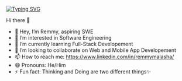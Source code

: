 [![Typing SVG](https://readme-typing-svg.demolab.com?font=Fira+Code&pause=1000&width=435&lines=Aspiring+Software+Engineer;Keep++Moving...;Always+Learning+New+Things+;Delivering+Value+wherever+you+go;You+have+one+Life+;Only+One;And+you+are+the+one+Living+it!+)](https://git.io/typing-svg)

Hi there 👋
- 👋 Hey, I’m Remmy, aspiring SWE
- 👀 I’m interested in Software Engineering
- 🌱 I’m currently learning Full-Stack Developement
- 💞️ I’m looking to collaborate on Web and Mobile App Developement
- 📫 How to reach me: https://www.linkedin.com/in/remmymalasha/
- 😄 Pronouns: He/Him
- ⚡ Fun fact: Thinking and Doing are two different things✨ 

<!---
MalashaRemmy/MalashaRemmy is a ✨ special ✨ repository because its `README.md` (this file) appears on your GitHub profile.
You can click the Preview link to take a look at your changes.
--->
